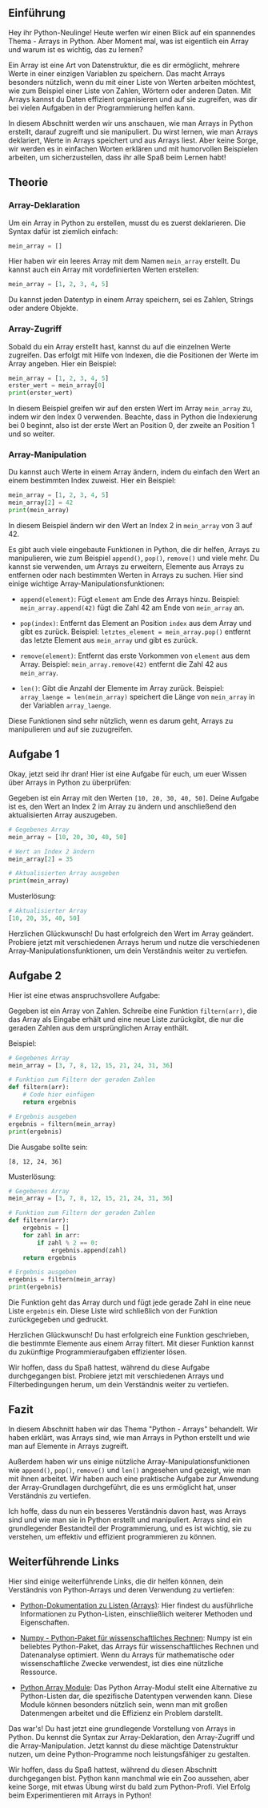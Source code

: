 ## Einführung

Hey ihr Python-Neulinge! Heute werfen wir einen Blick auf ein spannendes Thema - Arrays in Python. Aber Moment mal, was ist eigentlich ein Array und warum ist es wichtig, das zu lernen?

Ein Array ist eine Art von Datenstruktur, die es dir ermöglicht, mehrere Werte in einer einzigen Variablen zu speichern. Das macht Arrays besonders nützlich, wenn du mit einer Liste von Werten arbeiten möchtest, wie zum Beispiel einer Liste von Zahlen, Wörtern oder anderen Daten. Mit Arrays kannst du Daten effizient organisieren und auf sie zugreifen, was dir bei vielen Aufgaben in der Programmierung helfen kann.

In diesem Abschnitt werden wir uns anschauen, wie man Arrays in Python erstellt, darauf zugreift und sie manipuliert. Du wirst lernen, wie man Arrays deklariert, Werte in Arrays speichert und aus Arrays liest. Aber keine Sorge, wir werden es in einfachen Worten erklären und mit humorvollen Beispielen arbeiten, um sicherzustellen, dass ihr alle Spaß beim Lernen habt!

## Theorie

### Array-Deklaration

Um ein Array in Python zu erstellen, musst du es zuerst deklarieren. Die Syntax dafür ist ziemlich einfach:

```python
mein_array = []
```

Hier haben wir ein leeres Array mit dem Namen `mein_array` erstellt. Du kannst auch ein Array mit vordefinierten Werten erstellen:

```python
mein_array = [1, 2, 3, 4, 5]
```

Du kannst jeden Datentyp in einem Array speichern, sei es Zahlen, Strings oder andere Objekte.

### Array-Zugriff

Sobald du ein Array erstellt hast, kannst du auf die einzelnen Werte zugreifen. Das erfolgt mit Hilfe von Indexen, die die Positionen der Werte im Array angeben. Hier ein Beispiel:

```python
mein_array = [1, 2, 3, 4, 5]
erster_wert = mein_array[0]
print(erster_wert)
```

In diesem Beispiel greifen wir auf den ersten Wert im Array `mein_array` zu, indem wir den Index 0 verwenden. Beachte, dass in Python die Indexierung bei 0 beginnt, also ist der erste Wert an Position 0, der zweite an Position 1 und so weiter.

### Array-Manipulation

Du kannst auch Werte in einem Array ändern, indem du einfach den Wert an einem bestimmten Index zuweist. Hier ein Beispiel:

```python
mein_array = [1, 2, 3, 4, 5]
mein_array[2] = 42
print(mein_array)
```

In diesem Beispiel ändern wir den Wert an Index 2 in `mein_array` von 3 auf 42.

Es gibt auch viele eingebaute Funktionen in Python, die dir helfen, Arrays zu manipulieren, wie zum Beispiel `append()`, `pop()`, `remove()` und viele mehr. Du kannst sie verwenden, um Arrays zu erweitern, Elemente aus Arrays zu entfernen oder nach bestimmten Werten in Arrays zu suchen.
Hier sind einige wichtige Array-Manipulationsfunktionen:

- `append(element)`: Fügt `element` am Ende des Arrays hinzu. Beispiel: `mein_array.append(42)` fügt die Zahl 42 am Ende von `mein_array` an.

- `pop(index)`: Entfernt das Element an Position `index` aus dem Array und gibt es zurück. Beispiel: `letztes_element = mein_array.pop()` entfernt das letzte Element aus `mein_array` und gibt es zurück.

- `remove(element)`: Entfernt das erste Vorkommen von `element` aus dem Array. Beispiel: `mein_array.remove(42)` entfernt die Zahl 42 aus `mein_array`.

- `len()`: Gibt die Anzahl der Elemente im Array zurück. Beispiel: `array_laenge = len(mein_array)` speichert die Länge von `mein_array` in der Variablen `array_laenge`.

Diese Funktionen sind sehr nützlich, wenn es darum geht, Arrays zu manipulieren und auf sie zuzugreifen.

## Aufgabe 1

Okay, jetzt seid ihr dran! Hier ist eine Aufgabe für euch, um euer Wissen über Arrays in Python zu überprüfen:

Gegeben ist ein Array mit den Werten `[10, 20, 30, 40, 50]`. Deine Aufgabe ist es, den Wert an Index 2 im Array zu ändern und anschließend den aktualisierten Array auszugeben.

```python
# Gegebenes Array
mein_array = [10, 20, 30, 40, 50]

# Wert an Index 2 ändern
mein_array[2] = 35

# Aktualisierten Array ausgeben
print(mein_array)
```

Musterlösung:

```python
# Aktualisierter Array
[10, 20, 35, 40, 50]
```

Herzlichen Glückwunsch! Du hast erfolgreich den Wert im Array geändert. Probiere jetzt mit verschiedenen Arrays herum und nutze die verschiedenen Array-Manipulationsfunktionen, um dein Verständnis weiter zu vertiefen.

## Aufgabe 2

Hier ist eine etwas anspruchsvollere Aufgabe:

Gegeben ist ein Array von Zahlen. Schreibe eine Funktion `filtern(arr)`, die das Array als Eingabe erhält und eine neue Liste zurückgibt, die nur die geraden Zahlen aus dem ursprünglichen Array enthält.

Beispiel:

```python
# Gegebenes Array
mein_array = [3, 7, 8, 12, 15, 21, 24, 31, 36]

# Funktion zum Filtern der geraden Zahlen
def filtern(arr):
    # Code hier einfügen
    return ergebnis

# Ergebnis ausgeben
ergebnis = filtern(mein_array)
print(ergebnis)
```

Die Ausgabe sollte sein:

```
[8, 12, 24, 36]
```

Musterlösung:

```python
# Gegebenes Array
mein_array = [3, 7, 8, 12, 15, 21, 24, 31, 36]

# Funktion zum Filtern der geraden Zahlen
def filtern(arr):
    ergebnis = []
    for zahl in arr:
        if zahl % 2 == 0:
            ergebnis.append(zahl)
    return ergebnis

# Ergebnis ausgeben
ergebnis = filtern(mein_array)
print(ergebnis)
```

Die Funktion geht das Array durch und fügt jede gerade Zahl in eine neue Liste `ergebnis` ein. Diese Liste wird schließlich von der Funktion zurückgegeben und gedruckt.

Herzlichen Glückwunsch! Du hast erfolgreich eine Funktion geschrieben, die bestimmte Elemente aus einem Array filtert. Mit dieser Funktion kannst du zukünftige Programmieraufgaben effizienter lösen.

Wir hoffen, dass du Spaß hattest, während du diese Aufgabe durchgegangen bist. Probiere jetzt mit verschiedenen Arrays und Filterbedingungen herum, um dein Verständnis weiter zu vertiefen.

## Fazit 
In diesem Abschnitt haben wir das Thema "Python - Arrays" behandelt. Wir haben erklärt, was Arrays sind, wie man Arrays in Python erstellt und wie man auf Elemente in Arrays zugreift. 

Außerdem haben wir uns einige nützliche Array-Manipulationsfunktionen wie `append()`, `pop()`, `remove()` und `len()` angesehen und gezeigt, wie man mit ihnen arbeitet. Wir haben auch eine praktische Aufgabe zur Anwendung der Array-Grundlagen durchgeführt, die es uns ermöglicht hat, unser Verständnis zu vertiefen.

Ich hoffe, dass du nun ein besseres Verständnis davon hast, was Arrays sind und wie man sie in Python erstellt und manipuliert. Arrays sind ein grundlegender Bestandteil der Programmierung, und es ist wichtig, sie zu verstehen, um effektiv und effizient programmieren zu können. 

## Weiterführende Links
Hier sind einige weiterführende Links, die dir helfen können, dein Verständnis von Python-Arrays und deren Verwendung zu vertiefen:

- [Python-Dokumentation zu Listen (Arrays)](https://docs.python.org/3/tutorial/datastructures.html#more-on-lists): Hier findest du ausführliche Informationen zu Python-Listen, einschließlich weiterer Methoden und Eigenschaften.

- [Numpy - Python-Paket für wissenschaftliches Rechnen](https://numpy.org/): Numpy ist ein beliebtes Python-Paket, das Arrays für wissenschaftliches Rechnen und Datenanalyse optimiert. Wenn du Arrays für mathematische oder wissenschaftliche Zwecke verwendest, ist dies eine nützliche Ressource.

- [Python Array Module](https://docs.python.org/3/library/array.html): Das Python Array-Modul stellt eine Alternative zu Python-Listen dar, die spezifische Datentypen verwenden kann. Diese Module können besonders nützlich sein, wenn man mit großen Datenmengen arbeitet und die Effizienz ein Problem darstellt.


Das war's! Du hast jetzt eine grundlegende Vorstellung von Arrays in Python. Du kennst die Syntax zur Array-Deklaration, den Array-Zugriff und die Array-Manipulation. Jetzt kannst du diese mächtige Datenstruktur nutzen, um deine Python-Programme noch leistungsfähiger zu gestalten.

Wir hoffen, dass du Spaß hattest, während du diesen Abschnitt durchgegangen bist. Python kann manchmal wie ein Zoo aussehen, aber keine Sorge, mit etwas Übung wirst du bald zum Python-Profi. Viel Erfolg beim Experimentieren mit Arrays in Python!